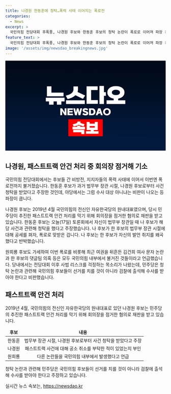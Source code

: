 ```yaml
---
title: 나경원 한동훈에 청탁…폭력 사태 이어지는 폭로전
categories:
  - News
excerpt: >
  국민의힘 전당대회 후폭풍, 나경원 후보와 한동훈 후보의 청탁 논란이 폭로로 이어져 파장 커지는 가운데, 김건희 여사 문자 논란 등 당 내부 논란이 불거지고 국민의힘은 사법 리스크 우려하는 가운데 논란 확산 우려되고 있습니다.
feature_text: >
  국민의힘 전당대회 후폭풍, 나경원 후보와 한동훈 후보의 청탁 논란이 폭로로 이어져 파장 커지는 가운데, 김건희 여사 문자 논란 등 당 내부 논란이 불거지고 국민의힘은 사법 리스크 우려하는 가운데 논란 확산 우려되고 있습니다.
image: '/assets/img/newsdao_breakingnews.jpg'
---
```


<p><img src="/assets/img/newsdao_breakingnews.jpg" alt="pcversion 속보" /></p>

<h2 data-ke-size="size26">나경원, 패스트트랙 안건 처리 중 회의장 점거해 기소</h2>

<p data-ke-size="size16">국민의힘 전당대회에서는 후보들 간 비방전, 지지자들의 폭력 사태에 이어서 이번엔 폭로전까지 불거졌습니다. 한동훈 후보가 과거 법무부 장관 시절, 나경원 후보로부터 사건 청탁을 받았다고 주장한 것인데, 야당에서는 그럼 수사 대상 아니냐는 비판이 나오는 등 파장이 큽니다.</p>

<p>나경원 후보는 2019년 4월 국민의힘의 전신인 자유한국당의 원내대표였으며, 당시 민주당이 추진한 패스트트랙 안건 처리를 막기 위해 회의장을 점거한 혐의로 재판을 받고 있습니다. 한동훈 후보는 오늘(17일) 토론회에서 자신이 법무부 장관일 때 나 후보가 해당 사건과 관련해 청탁을 했다고 주장했습니다. 나 후보가 한 후보의 법무부 장관 시절에 대해 공세를 펴자, 폭로로 맞받은 겁니다. 나 후보는 한 후보가 자신의 발언 취지를 왜곡했다고 반박했습니다.</p>

<p>원희룡 후보도 가세하여 이번 폭로를 비롯해 최근 여권을 뒤흔든 김건희 여사 문자 논란과 한 후보의 댓글팀 의혹 등은 모두 국민의힘 내부에서 불거진 것들이라고 언급했습니다. 당내에서는 전당대회 이후 사법 리스크를 걱정하는 목소리가 나왔는데, 민주당은 청탁 논란과 관련해 국민의힘 후보들이 선거를 치를 것이 아니라 검찰에 출석해 수사를 받아야 한다고 비판했습니다.</p>

<h2 data-ke-size="size26">패스트트랙 안건 처리</h2>

<p data-ke-size="size16">2019년 4월, 국민의힘의 전신인 자유한국당의 원내대표로 있던 나경원 후보는 민주당의 추진한 패스트트랙 안건 처리를 막기 위해 회의장을 점거한 혐의로 재판을 받고 있습니다.</p>

<table>
    <thead>
        <tr>
            <td style="text-align: center; height: 17px;"><b>후보</b></td>
            <td style="text-align: center; height: 17px;"><b>내용</b></td>
        </tr>
    </thead>
    <tbody>
        <tr>
            <td style="text-align: center; height: 17px;">한동훈</td>
            <td style="text-align: center; height: 17px;">법무부 장관 시절, 나경원 후보로부터 사건 청탁을 받았다고 주장</td>
        </tr>
        <tr>
            <td style="text-align: center; height: 17px;">나경원</td>
            <td style="text-align: center; height: 17px;">패스트트랙 사건에 대해 공소 취소를 부탁한 적이 있었는지 부인</td>
        </tr>
        <tr>
            <td style="text-align: center; height: 17px;">원희룡</td>
            <td style="text-align: center; height: 17px;">다른 논란들을 국민의힘 내부에서 발생했다고 언급</td>
        </tr>
    </tbody>
</table>

<p data-ke-size="size16">청탁 논란과 관련해 민주당은 국민의힘 후보들이 선거를 치를 것이 아니라 검찰에 출석해 수사를 받아야 한다고 주장하고 있습니다.</p>
실시간 뉴스 속보는, <a href="https://newsdao.kr" rel="dofollow">https://newsdao.kr</a>


